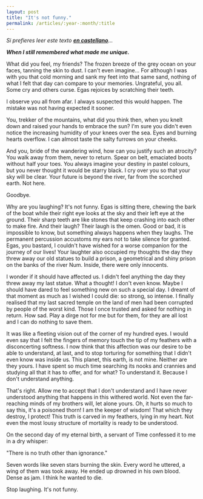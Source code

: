```yaml
---
layout: post
title: "It's not funny."
permalink: /articles/:year-:month/:title
---
```

*Si prefieres leer este texto [**en castellano**]()...*

***When I still remembered what made me unique.***

What did you feel, my friends? The frozen breeze of the grey ocean on your faces, tanning the skin to dust. I can't even imagine... For although I was with you that cold morning and sank my feet into that same sand, nothing of what I felt that day can compare to your memories. Ungrateful, you all. Some cry and others curse. Egas rejoices by scratching their teeth.

I observe you all from afar. I always suspected this would happen. The mistake was not having expected it sooner.

You, trekker of the mountains, what did you think then, when you knelt down and raised your hands to embrace the sun? I'm sure you didn't even notice the increasing humidity of your knees over the sea. Eyes and burning hearts overflow. I can almost taste the salty furrows on your cheeks.

And you, bride of the wandering wind, how can you justify such an atrocity? You walk away from them, never to return. Spear on belt, emaciated boots without half your toes. You always imagine your destiny in pastel colours, but you never thought it would be starry black. I cry over you so that your sky will be clear. Your future is beyond the river, far from the scorched earth. Not here.

Goodbye.

Why are you laughing? It's not funny. Egas is sitting there, chewing the bark of the boat while their right eye looks at the sky and their left eye at the ground. Their sharp teeth are like stones that keep crashing into each other to make fire. And their laugh? Their laugh is the omen. Good or bad, it is impossible to know, but something always happens when they laughs. The permanent percussion accustoms my ears not to take silence for granted. Egas, you bastard, I couldn't have wished for a worse companion for the journey of our lives! Your laughter also occupied my thoughts the day they threw away our old statues to build a prison, a geometrical and shiny prison on the banks of the river Num. Inside, there were only innocents.

I wonder if it should have affected us. I didn't feel anything the day they threw away my last statue. What a thought! I don't even know. Maybe I should have dared to feel something new on such a special day. I dreamt of that moment as much as I wished I could die: so strong, so intense. I finally realised that my last sacred temple on the land of men had been corrupted by people of the worst kind. Those I once trusted and asked for nothing in return. How sad. Play a dirge not for me but for them, for they are all lost and I can do nothing to save them.

It was like a fleeting vision out of the corner of my hundred eyes. I would even say that I felt the fingers of memory touch the tip of my feathers with a disconcerting softness. I now think that this affection was our desire to be able to understand, at last, and to stop torturing for something that I didn't even know was inside us. This planet, this earth, is not mine. Neither are they yours. I have spent so much time searching its nooks and crannies and studying all that it has to offer, and for what? To understand it. Because I don't understand anything.

That's right. Allow me to accept that I don't understand and I have never understood anything that happens in this withered world. Not even the far-reaching minds of my brothers will, let alone yours. Oh, it hurts so much to say this, it's a poisoned thorn! I am the keeper of wisdom! That which they destroy, I protect! This truth is carved in my feathers, lying in my heart. Not even the most lousy structure of mortality is ready to be understood. 

On the second day of my eternal birth, a servant of Time confessed it to me in a dry whisper: 

"There is no truth other than ignorance."

Seven words like seven stars burning the skin. Every word he uttered, a wing of them was took away. He ended up drowned in his own blood. Dense as jam. I think he wanted to die.

Stop laughing. It's not funny.
